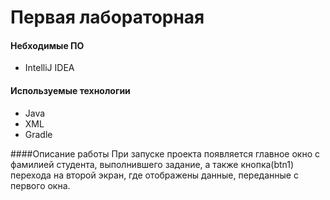 # Первая лабораторная

#### Небходимые ПО
* IntelliJ IDEA 

#### Используемые технологии
* Java
* XML
* Gradle

####Описание работы
При запуске проекта появляется главное окно с фамилией студента, выполнившего задание, а также кнопка(btn1) перехода на второй экран, где отображены данные, переданные с первого окна.
